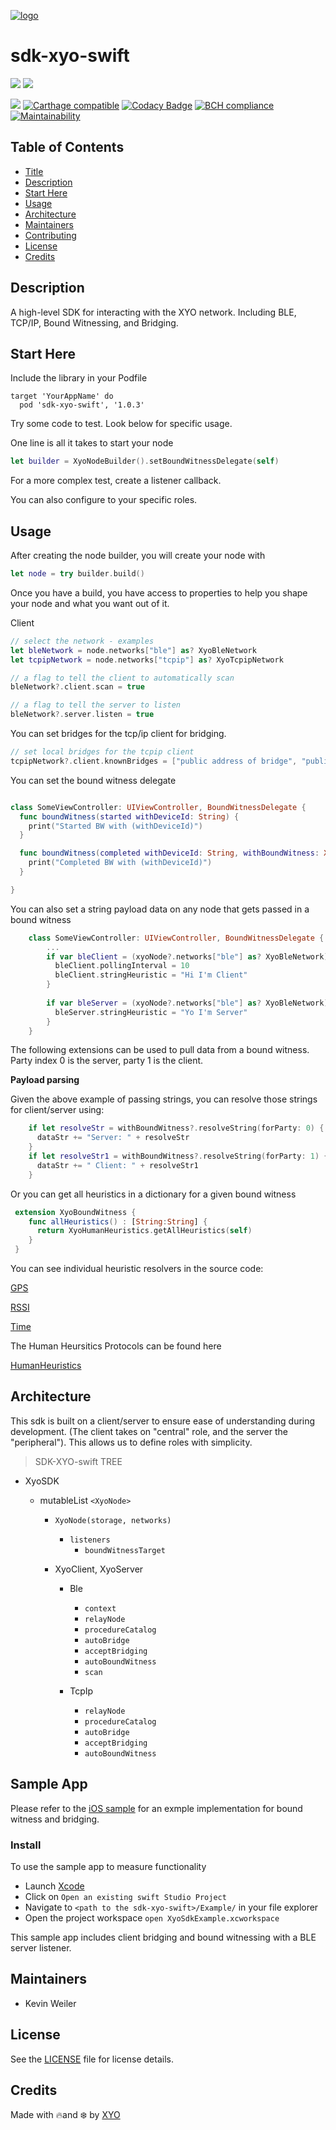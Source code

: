 [logo]:https://cdn.xy.company/img/brand/XYO_full_colored.png

[![logo]](https://xyo.network)

# sdk-xyo-swift

![](https://github.com/XYOracleNetwork/sdk-xyo-swift/workflows/Build/badge.svg?branch=develop)
![](https://github.com/XYOracleNetwork/sdk-xyo-swift/workflows/Swift%20PKG%20Release/badge.svg)

[![](https://img.shields.io/cocoapods/v/sdk-xyo-swift.svg?style=flat)](https://cocoapods.org/pods/sdk-xyo-swift) [![Carthage compatible](https://img.shields.io/badge/Carthage-compatible-4BC51D.svg?style=flat)](https://github.com/Carthage/Carthage) [![Codacy Badge](https://api.codacy.com/project/badge/Grade/6a10ff4a324d4d02a74a7a6724a53eef)](https://www.codacy.com/manual/pllearns/sdk-xyo-swift?utm_source=github.com&utm_medium=referral&utm_content=XYOracleNetwork/sdk-xyo-swift&utm_campaign=Badge_Grade) [![BCH compliance](https://bettercodehub.com/edge/badge/XYOracleNetwork/sdk-xyo-swift?branch=master)](https://bettercodehub.com/) [![Maintainability](https://api.codeclimate.com/v1/badges/eeabbe44d086edf6b032/maintainability)](https://codeclimate.com/github/XYOracleNetwork/sdk-xyo-swift/maintainability)


## Table of Contents

-   [Title](#sdk-xyo-swift)
-   [Description](#description)
-   [Start Here](#start-here)
-   [Usage](#usage)
-   [Architecture](#architecture)
-   [Maintainers](#maintainers)
-   [Contributing](#contributing)
-   [License](#license)
-   [Credits](#credits)

## Description 

A high-level SDK for interacting with the XYO network.
Including BLE, TCP/IP, Bound Witnessing, and Bridging. 

## Start Here

Include the library in your Podfile 

```Podfile
target 'YourAppName' do
  pod 'sdk-xyo-swift', '1.0.3'

```

Try some code to test. Look below for specific usage. 

One line is all it takes to start your node 

```swift
let builder = XyoNodeBuilder().setBoundWitnessDelegate(self)
```

For a more complex test, create a listener callback.

You can also configure to your specific roles.

## Usage

After creating the node builder, you will create your node with

```swift
let node = try builder.build()
```

Once you have a build, you have access to properties to help you shape your node and what you want out of it. 

Client

```swift
// select the network - examples
let bleNetwork = node.networks["ble"] as? XyoBleNetwork
let tcpipNetwork = node.networks["tcpip"] as? XyoTcpipNetwork

// a flag to tell the client to automatically scan
bleNetwork?.client.scan = true

// a flag to tell the server to listen
bleNetwork?.server.listen = true
```

You can set bridges for the tcp/ip client for bridging. 

```swift
// set local bridges for the tcpip client
tcpipNetwork?.client.knownBridges = ["public address of bridge", "public address of other bridge"]
```
You can set the bound witness delegate

```swift

class SomeViewController: UIViewController, BoundWitnessDelegate {
  func boundWitness(started withDeviceId: String) {
    print("Started BW with (withDeviceId)")
  }

  func boundWitness(completed withDeviceId: String, withBoundWitness: XyoBoundWitness?) {
    print("Completed BW with (withDeviceId)")
  }

}

```

You can also set a string payload data on any node that gets passed in a bound witness

```swift
    class SomeViewController: UIViewController, BoundWitnessDelegate {
        ...
        if var bleClient = (xyoNode?.networks["ble"] as? XyoBleNetwork)?.client {
          bleClient.pollingInterval = 10
          bleClient.stringHeuristic = "Hi I'm Client"
        }
        
        if var bleServer = (xyoNode?.networks["ble"] as? XyoBleNetwork)?.server {
          bleServer.stringHeuristic = "Yo I'm Server"
        }
    }
```

The following extensions can be used to pull data from a bound witness.  Party index 0 is the server, party 1 is the client.

**Payload parsing**

Given the above example of passing strings, you can resolve those strings for client/server using:

```swift
    if let resolveStr = withBoundWitness?.resolveString(forParty: 0) {
      dataStr += "Server: " + resolveStr
    }
    if let resolveStr1 = withBoundWitness?.resolveString(forParty: 1) {
      dataStr += " Client: " + resolveStr1
    }
```


Or you can get all heuristics in a dictionary for a given bound witness

```swift
 extension XyoBoundWitness {
    func allHeuristics() : [String:String] {
      return XyoHumanHeuristics.getAllHeuristics(self)
    }
 }
```


You can see individual heuristic resolvers in the source code: 

[GPS](./Heuristics/GpsResolver.swift)

[RSSI](./Heuristics/RssiResolver.swift)

[Time](./Heuristics/TimeResolver.swift)

The Human Heursitics Protocols can be found here

[HumanHeuristics](./Heuristics/XyoHumanHeuristics.swift)


## Architecture

This sdk is built on a client/server to ensure ease of understanding during development. (The client takes on "central" role, and the server the "peripheral"). This allows us to define roles with simplicity. 

> SDK-XYO-swift TREE

-   XyoSDK
    -   mutableList `<XyoNode>` 

        -   `XyoNode(storage, networks)`
            -   `listeners`
                -   `boundWitnessTarget`
        -   XyoClient, XyoServer

            -   Ble

                -   `context`
                -   `relayNode`
                -   `procedureCatalog`
                -   `autoBridge`
                -   `acceptBridging`
                -   `autoBoundWitness`
                -   `scan`

            -   TcpIp
                -   `relayNode`
                -   `procedureCatalog`
                -   `autoBridge`
                -   `acceptBridging`
                -   `autoBoundWitness`

## Sample App

Please refer to the [iOS sample](/Example/iOSExample/XyoExampleViewController.swift) for an exmple implementation for bound witness and bridging. 

### Install

To use the sample app to measure functionality

-   Launch [Xcode](https://developer.apple.com/xcode/)
-   Click on `Open an existing swift Studio Project`
-   Navigate to `<path to the sdk-xyo-swift>/Example/` in your file explorer
-   Open the project workspace `open XyoSdkExample.xcworkspace`

This sample app includes client bridging and bound witnessing with a BLE server listener. 

## Maintainers

-   Kevin Weiler

## License

See the [LICENSE](LICENSE) file for license details.

## Credits

Made with 🔥and ❄️ by [XYO](https://www.xyo.network)

